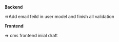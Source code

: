 **Backend**

=>Add email feild in user model and finish all validation











**Frontend**

=> cms frontend iniial draft







